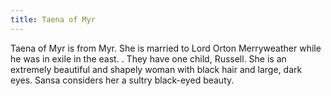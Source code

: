 ```yaml
---
title: Taena of Myr
---
```


Taena of Myr is from Myr. She is married to Lord Orton Merryweather while he was in exile in the east. . They have one child, Russell. She is an extremely beautiful and shapely woman with black hair and large, dark eyes. Sansa considers her a sultry black-eyed beauty. 


